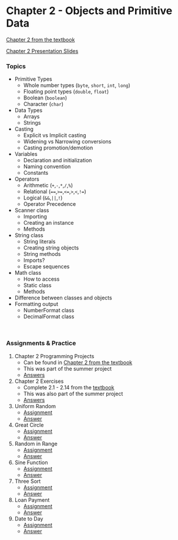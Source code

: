 # Chapter 2 - Objects and Primitive Data

[Chapter 2 from the textbook](./JSS_ch2.pdf)

[Chapter 2 Presentation Slides](./JSS_ch2_ppt.pdf)

### Topics

- Primitive Types
    - Whole number types (```byte```, ```short```, ```int```, ```long```)
    - Floating point types (```double```, ```float```)
    - Boolean (```boolean```)
    - Character (```char```)
- Data Types
    - Arrays
    - Strings
- Casting
    - Explicit vs Implicit casting
    - Widening vs Narrowing conversions
    - Casting promotion/demotion
- Variables 
    - Declaration and initialization
    - Naming convention
    - Constants
- Operators
    - Arithmetic (```+```,```-```,```*```,```/```,```%```)
    - Relational (```==```,```>=```,```<=```,```>```,```<```,```!=```)
    - Logical (```&&```,```||```,```!```)
    - Operator Precedence
- Scanner class
    - Importing
    - Creating an instance
    - Methods
- String class
    - String literals
    - Creating string objects
    - String methods
    - Imports?
    - Escape sequences
- Math class
    - How to access
    - Static class
    - Methods
- Difference between classes and objects
- Formatting output
    - NumberFormat class
    - DecimalFormat class

<br>

### Assignments & Practice

1. Chapter 2 Programming Projects
    - Can be found in [Chapter 2 from the textbook](./JSS_ch2.pdf)
    - This was part of the summer project
    - [Answers](../../SummerProject/src/pt4_jssCh2/)
2. Chapter 2 Exercises
    - Complete 2.1 - 2.14 from the [textbook](./JSS_ch2.pdf)
    - This was also part of the summer project
    - [Answers](./Ch2_Answers/APCSA_SummerProjPt4_Exercises.pdf)
3. Uniform Random
    - [Assignment](./Ch2_Assignments/UniformRandom.jpg)
    - [Answer](./Ch2_Answers/src/ch2/UniformRandom.java)
4. Great Circle
    - [Assignment](./Ch2_Assignments/GreatCircle.jpg)
    - [Answer](./Ch2_Answers/src/ch2/GreatCircle.java)
5. Random in Range
    - [Assignment](./Ch2_Assignments/RandomInRange.jpg)
    - [Answer](./Ch2_Answers/src/ch2/RandomAB.java)
6. Sine Function
    - [Assignment](./Ch2_Assignments/SineFunction.jpg)
    - [Answer](./Ch2_Answers/src/ch2/SineFunction.java)
7. Three Sort
    - [Assignment](./Ch2_Assignments/ThreeSort.jpg)
    - [Answer](./Ch2_Answers/src/ch2/ThreeSort.java)
8. Loan Payment
    - [Assignment](./Ch2_Assignments/LoanPayment.jpg)
    - [Answer](./Ch2_Answers/src/ch2/LoanPayment.java)
9. Date to Day
    - [Assignment](./Ch2_Assignments/DateToDay.pdf)
    - [Answer](./Ch2_Answers/src/ch2/DateToDay.java)